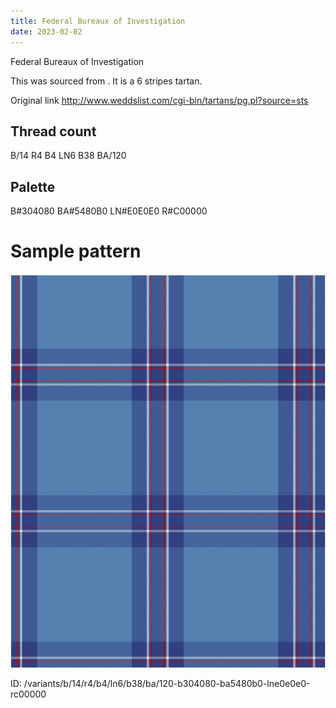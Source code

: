 ```yaml
---
title: Federal Bureaux of Investigation
date: 2023-02-02
---
```

Federal Bureaux of Investigation

This was sourced from <no value>.  It is a 6 stripes tartan.

Original link http://www.weddslist.com/cgi-bin/tartans/pg.pl?source=sts

## Thread count
B/14 R4 B4 LN6 B38 BA/120

## Palette
B#304080 BA#5480B0 LN#E0E0E0 R#C00000

# Sample pattern

![Tartan detail](tartan.png "B/14 R4 B4 LN6 B38 BA/120 tartan")

ID: /variants/b/14/r4/b4/ln6/b38/ba/120-b304080-ba5480b0-lne0e0e0-rc00000